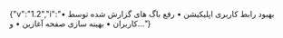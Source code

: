 {"v":"1.2","i":"• بهبود رابط کاربری اپلیکیشن
• رفع باگ های گزارش شده توسط کاربران
• بهینه سازی صفحه آغازین
• و..."}
